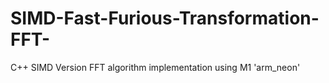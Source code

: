 # SIMD-Fast-Furious-Transformation-FFT-
C++ SIMD Version FFT algorithm implementation using M1 'arm_neon'
